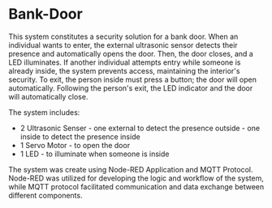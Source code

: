 # Bank-Door
This system constitutes a security solution for a bank door. When an individual wants to enter, the external ultrasonic sensor detects their presence and automatically opens the door. Then, the door closes, and a LED illuminates. If another individual attempts entry while someone is already inside, the system prevents access, maintaining the interior's security. To exit, the person inside must press a button; the door will open automatically. Following the person's exit, the LED indicator and the door will automatically close.

The system includes:
  - 2 Ultrasonic Senser - one external to detect the presence outside
                        - one inside to detect the presence inside
  - 1 Servo Motor - to open the door
  - 1 LED - to illuminate when someone is inside


The system was create using Node-RED Application and MQTT Protocol. Node-RED was utilized for developing the logic and workflow of the system, while MQTT protocol facilitated communication and data exchange between different components.
